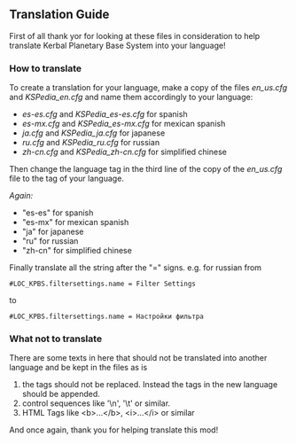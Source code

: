 ## Translation Guide

First of all thank yor for looking at these files in consideration to help translate Kerbal Planetary Base System into your language!

### How to translate
To create a translation for your language, make a copy of the files *en_us.cfg* and *KSPedia_en.cfg* and name 
them accordingly to your language:
* *es-es.cfg* and *KSPedia_es-es.cfg* for spanish
* *es-mx.cfg* and *KSPedia_es-mx.cfg* for mexican spanish
* *ja.cfg* and *KSPedia_ja.cfg* for japanese
* *ru.cfg* and *KSPedia_ru.cfg* for russian
* *zh-cn.cfg* and *KSPedia_zh-cn.cfg* for simplified chinese

Then change the language tag in the third line of the copy of the *en_us.cfg* file to the tag of your language.

*Again:*
* "es-es" for spanish
* "es-mx" for mexican spanish
* "ja" for japanese
* "ru" for russian
* "zh-cn" for simplified chinese

Finally translate all the string after the "=" signs.
e.g. for russian from 
    
    #LOC_KPBS.filtersettings.name = Filter Settings
    
to

    #LOC_KPBS.filtersettings.name = Настройки фильтра

### What not to translate
There are some texts in here that should not be translated into another language and be kept in the files as is
1. the tags should not be replaced. Instead the tags in the new language should be appended.
2. control sequences like '\n', '\t' or similar.
3. HTML Tags like &lt;b&gt;...&lt;/b&gt;, &lt;i&gt;...&lt;/i&gt; or similar  

And once again, thank you for helping translate this mod!
